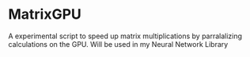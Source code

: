 # MatrixGPU
 A experimental script to speed up matrix multiplications by parralalizing calculations on the GPU. Will be used in my Neural Network Library
